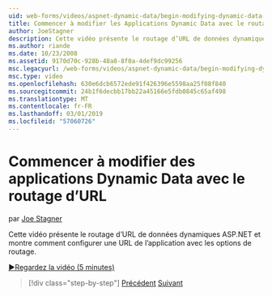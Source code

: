 ```yaml
---
uid: web-forms/videos/aspnet-dynamic-data/begin-modifying-dynamic-data-applications-with-url-routing
title: Commencer à modifier les Applications Dynamic Data avec le routage d’URL | Microsoft Docs
author: JoeStagner
description: Cette vidéo présente le routage d’URL de données dynamiques ASP.NET et montre comment configurer une URL de l’application avec les options de routage.
ms.author: riande
ms.date: 10/23/2008
ms.assetid: 9170d70c-928b-48a8-8f0a-4def9dc99256
msc.legacyurl: /web-forms/videos/aspnet-dynamic-data/begin-modifying-dynamic-data-applications-with-url-routing
msc.type: video
ms.openlocfilehash: 630e6dcb6572ede91f426396e5598aa25f08f840
ms.sourcegitcommit: 24b1f6decbb17bb22a45166e5fdb0845c65af498
ms.translationtype: MT
ms.contentlocale: fr-FR
ms.lasthandoff: 03/01/2019
ms.locfileid: "57060726"
---
```

<a name="begin-modifying-dynamic-data-applications-with-url-routing"></a>Commencer à modifier des applications Dynamic Data avec le routage d’URL
====================
par [Joe Stagner](https://github.com/JoeStagner)

Cette vidéo présente le routage d’URL de données dynamiques ASP.NET et montre comment configurer une URL de l’application avec les options de routage.

[&#9654;Regardez la vidéo (5 minutes)](https://channel9.msdn.com/Blogs/ASP-NET-Site-Videos/begin-modifying-dynamic-data-applications-with-url-routing)

> [!div class="step-by-step"]
> [Précédent](begin-editing-the-templates-in-aspnet-dynamic-data-applications.md)
> [Suivant](enable-in-line-editing-in-aspnet-dynamic-data-applications.md)
